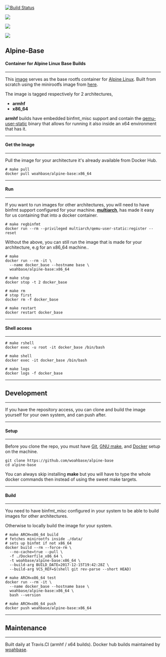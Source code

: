 [![Build Status](https://travis-ci.org/woahbase/alpine-base.svg?branch=master)](https://travis-ci.org/woahbase/alpine-base)

[![](https://images.microbadger.com/badges/image/woahbase/alpine-base.svg)](https://microbadger.com/images/woahbase/alpine-base)

[![](https://images.microbadger.com/badges/commit/woahbase/alpine-base.svg)](https://microbadger.com/images/woahbase/alpine-base)

[![](https://images.microbadger.com/badges/version/woahbase/alpine-base.svg)](https://microbadger.com/images/woahbase/alpine-base)

## Alpine-Base
#### Container for Alpine Linux Base Builds

---

This [image][5] serves as the base rootfs container for [Alpine Linux][8].
Built from scratch using the minirootfs image from [here][9].

The image is tagged respectively for 2 architectures,
* **armhf**
* **x86_64**

**armhf** builds have embedded binfmt_misc support and contain the
[qemu-user-static][7] binary that allows for running it also inside
an x64 environment that has it.

---
#### Get the Image
---

Pull the image for your architecture it's already available from
Docker Hub.

```
# make pull
docker pull woahbase/alpine-base:x86_64

```

---
#### Run
---

If you want to run images for other architectures, you will need
to have binfmt support configured for your machine. [**multiarch**][6],
has made it easy for us containing that into a docker container.

```
# make regbinfmt
docker run --rm --privileged multiarch/qemu-user-static:register --reset

```
Without the above, you can still run the image that is made for your
architecture, e.g for an x86_64 machine..

```
# make
docker run --rm -it \
  --name docker_base --hostname base \
  woahbase/alpine-base:x86_64

# make stop
docker stop -t 2 docker_base

# make rm
# stop first
docker rm -f docker_base

# make restart
docker restart docker_base

```

---
#### Shell access
---

```
# make rshell
docker exec -u root -it docker_base /bin/bash

# make shell
docker exec -it docker_base /bin/bash

# make logs
docker logs -f docker_base

```

---
## Development
---

If you have the repository access, you can clone and
build the image yourself for your own system, and can push after.

---
#### Setup
---

Before you clone the repo, you must have [Git][1], [GNU make][2],
and [Docker][3] setup on the machine.

```
git clone https://github.com/woahbase/alpine-base
cd alpine-base

```
You can always skip installing **make** but you will have to
type the whole docker commands then instead of using the sweet
make targets.

---
#### Build
---

You need to have binfmt_misc configured in your system to be able
to build images for other architectures.

Otherwise to locally build the image for your system.

```
# make ARCH=x86_64 build
# fetches minirootfs inside ./data/
# sets up binfmt if not x86_64
docker build --rm --force-rm \
  --no-cache=true --pull \
  -f ./Dockerfile_x86_64 \
  -t woahbase/alpine-base:x86_64 \
  --build-arg BUILD_DATE=2017-12-15T19:42:28Z \
  --build-arg VCS_REF=$(shell git rev-parse --short HEAD)

# make ARCH=x86_64 test
docker run --rm -it \
  --name docker_base --hostname base \
  woahbase/alpine-base:x86_64 \
  bash --version

# make ARCH=x86_64 push
docker push woahbase/alpine-base:x86_64

```

---
## Maintenance
---

Built daily at Travis.CI (armhf / x64 builds). Docker hub builds maintained by [woahbase][4].

[1]: https://git-scm.com
[2]: https://www.gnu.org/software/make/
[3]: https://www.docker.com
[4]: https://hub.docker.com/u/woahbase

[5]: https://hub.docker.com/r/woahbase/alpine-base
[6]: https://hub.docker.com/r/multiarch/qemu-user-static/
[7]: https://github.com/multiarch/qemu-user-static/releases/
[8]: https://alpinelinux.org/
[9]: http://dl-4.alpinelinux.org/alpine/latest-stable/releases/
